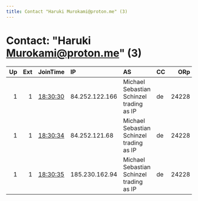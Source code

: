 ```yaml
---
title: Contact "Haruki Murokami@proton.me" (3)
---
```


# Contact: "Haruki Murokami@proton.me" (3)

|   Up |   Ext | JoinTime                                                                                              | IP             | AS                                       | CC   |   ORp |   Dirp | OS    | Version   | Nickname       |   eFamMembers |
|-----:|------:|:------------------------------------------------------------------------------------------------------|:---------------|:-----------------------------------------|:-----|------:|-------:|:------|:----------|:---------------|--------------:|
|    1 |     1 | [18:30:30](https://nusenu.github.io/OrNetStats/w/relay/75B0BFE509A9BAFD882A2ABFAB5500218527CA56.html) | 84.252.122.166 | Michael Sebastian Schinzel trading as IP | de   | 24228 |      0 | Linux | 0.4.7.13  | HarukiHurokami |             3 |
|    1 |     1 | [18:30:34](https://nusenu.github.io/OrNetStats/w/relay/37455FDBE0ACEA0746EB5CEB4818F873760A5BB3.html) | 84.252.121.68  | Michael Sebastian Schinzel trading as IP | de   | 24228 |      0 | Linux | 0.4.7.13  | HarukiHurokami |             3 |
|    1 |     1 | [18:30:35](https://nusenu.github.io/OrNetStats/w/relay/39CB46463CA36A51D4F28D53769B085B91D108B7.html) | 185.230.162.94 | Michael Sebastian Schinzel trading as IP | de   | 24228 |      0 | Linux | 0.4.7.13  | HarukiHurokami |             3 |
